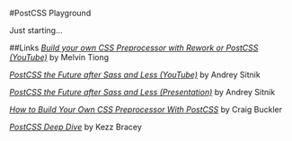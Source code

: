 #PostCSS Playground

Just starting...

##Links
[_Build your own CSS Preprocessor with Rework or PostCSS (YouTube)_](https://www.youtube.com/watch?v=42CxkkJAywY) by Melvin Tiong

[_PostCSS the Future after Sass and Less (YouTube)_](https://www.youtube.com/watch?t=94&v=73dl5dk9z4Q) by Andrey Sitnik

[_PostCSS the Future after Sass and Less (Presentation)_](http://ai.github.io/about-postcss/en/) by Andrey Sitnik

[_How to Build Your Own CSS Preprocessor With PostCSS_](http://www.sitepoint.com/build-css-preprocessor-postcss/) by Craig Buckler

[_PostCSS Deep Dive_](http://webdesign.tutsplus.com/series/postcss-deep-dive--cms-889) by Kezz Bracey

